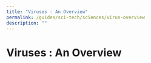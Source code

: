 ```yaml
---
title: "Viruses : An Overview"
permalink: /guides/sci-tech/sciences/virus-overview
description: ""
---
```

# Viruses : An Overview
